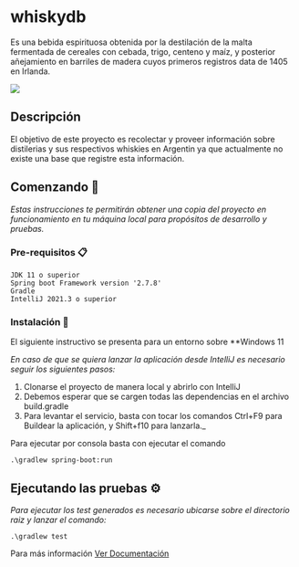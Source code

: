 # whiskydb

Es una bebida espirituosa obtenida por la destilación de la malta fermentada de cereales con cebada, trigo, centeno y maíz,
y posterior añejamiento en barriles de madera cuyos primeros registros data de 1405 en Irlanda.

![](documents/https://static.wixstatic.com/media/607a30_d6da6b014b674d5d87886234e7cb1e68~mv2.jpg/v1/fill/w_250,h_375,al_c,q_90,enc_auto/607a30_d6da6b014b674d5d87886234e7cb1e68~mv2.jpg)

## Descripción
El objetivo de este proyecto es recolectar y proveer información sobre distilerias y sus respectivos whiskies en Argentin ya que actualmente no existe una base que registre esta información.
## Comenzando 🚀

_Estas instrucciones te permitirán obtener una copia del proyecto en funcionamiento en tu máquina local para propósitos de desarrollo y pruebas._


### Pre-requisitos 📋

```
JDK 11 o superior
Spring boot Framework version '2.7.8'
Gradle 
IntelliJ 2021.3 o superior
```

### Instalación 🔧

El siguiente instructivo se presenta para un entorno sobre **Windows 11

_En caso de que se quiera lanzar la aplicación desde IntelliJ es necesario seguir los siguientes pasos:_

1. Clonarse el proyecto de manera local y abrirlo con IntelliJ
2. Debemos esperar que se cargen todas las dependencias en el archivo build.gradle
3. Para levantar el servicio, basta con tocar los comandos Ctrl+F9 para Buildear la aplicación, y Shift+f10 para lanzarla._

Para ejecutar por consola basta con ejecutar el comando

```
.\gradlew spring-boot:run
```
## Ejecutando las pruebas ⚙️

_Para ejecutar los test generados es necesario ubicarse sobre el directorio raiz y lanzar el comando:_

```console
.\gradlew test
```

Para más información [Ver Documentación](http://localhost:8080/swagger-ui/index.html#/)
